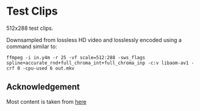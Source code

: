 Test Clips
==========

512x288 test clips.

Downsampled from lossless HD video and losslessly encoded using a command similar to:

```
ffmpeg -i in.y4m -r 25 -vf scale=512:288 -sws_flags spline+accurate_rnd+full_chroma_int+full_chroma_inp -c:v libaom-av1 -crf 0 -cpu-used 6 out.mkv
```

Acknowledgement
---------------

Most content is taken from [here](https://media.xiph.org/video/derf/)
